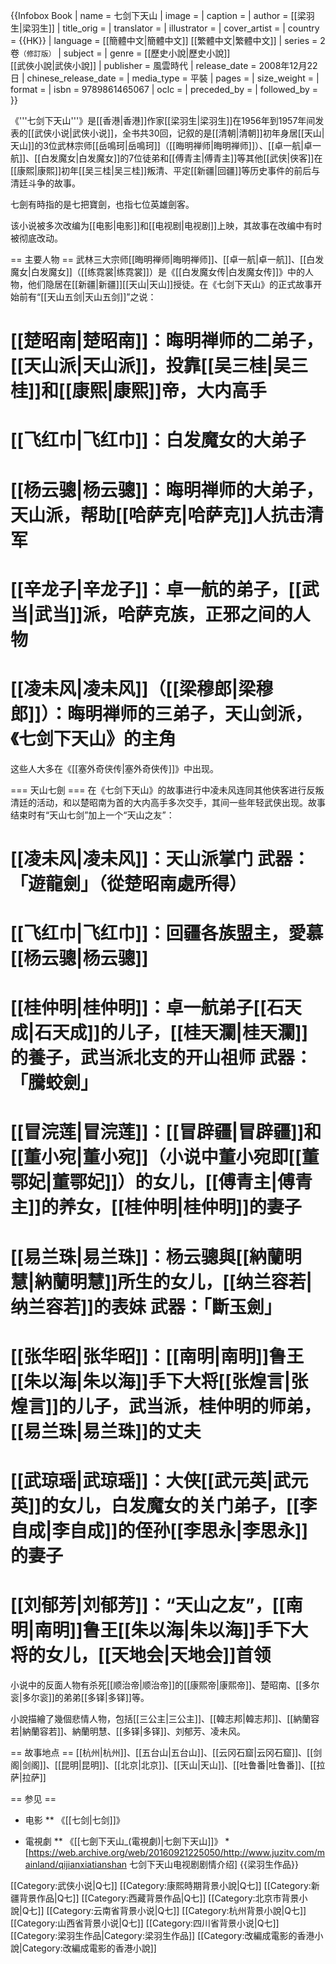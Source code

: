 {{Infobox Book 
| name                 = 七剑下天山
| image                = 
| caption              =
| author               = [[梁羽生|梁羽生]]
| title_orig           = 
| translator           = 
| illustrator          =
| cover_artist         = 
| country              = {{HK}}
| language             = [[簡體中文|簡體中文]] [[繁體中文|繁體中文]]
| series               = 2卷<small>（修訂版）</small>
| subject              = 
| genre                = [[歷史小說|歷史小說]]<br />[[武俠小說|武俠小說]]
| publisher            = 風雲時代
| release_date         = 2008年12月22日
| chinese_release_date = 
| media_type           = 平裝
| pages                = 
| size_weight          =
| format               =
| isbn                 = 9789861465067
| oclc                 = 
| preceded_by          = 
| followed_by          = 
}}

《'''七剑下天山'''》是[[香港|香港]]作家[[梁羽生|梁羽生]]在1956年到1957年间发表的[[武侠小说|武侠小说]]，全书共30回，记叙的是[[清朝|清朝]]初年身居[[天山|天山]]的3位武林宗师[[岳鳴珂|岳鳴珂]]（[[晦明禅师|晦明禅师]]）、[[卓一航|卓一航]]、[[白发魔女|白发魔女]]的7位徒弟和[[傅青主|傅青主]]等其他[[武侠|侠客]]在[[康熙|康熙]]初年[[吴三桂|吴三桂]]叛清、平定[[新疆|回疆]]等历史事件的前后与清廷斗争的故事。

七劍有時指的是七把寶劍，也指七位英雄劍客。

该小说被多次改编为[[电影|电影]]和[[电视剧|电视剧]]上映，其故事在改编中有时被彻底改动。

== 主要人物 ==
武林三大宗师[[晦明禅师|晦明禅师]]、[[卓一航|卓一航]]、[[白发魔女|白发魔女]]（[[练霓裳|练霓裳]]）是《[[白发魔女传|白发魔女传]]》中的人物，他们隐居在[[新疆|新疆]][[天山|天山]]授徒。在《七剑下天山》的正式故事开始前有“[[天山五剑|天山五剑]]”之说：
# [[楚昭南|楚昭南]]：晦明禅师的二弟子，[[天山派|天山派]]，投靠[[吴三桂|吴三桂]]和[[康熙|康熙]]帝，大内高手
# [[飞红巾|飞红巾]]：白发魔女的大弟子
# [[杨云骢|杨云骢]]：晦明禅师的大弟子，天山派，帮助[[哈萨克|哈萨克]]人抗击清军
# [[辛龙子|辛龙子]]：卓一航的弟子，[[武当|武当]]派，哈萨克族，正邪之间的人物
# [[凌未风|凌未风]]（[[梁穆郎|梁穆郎]]）：晦明禅师的三弟子，天山剑派，《七剑下天山》的主角

这些人大多在《[[塞外奇侠传|塞外奇侠传]]》中出现。

=== 天山七劍 ===
在《七剑下天山》的故事进行中凌未风连同其他侠客进行反叛清廷的活动，和以楚昭南为首的大内高手多次交手，其间一些年轻武侠出现。故事结束时有“天山七剑”加上一个“天山之友”：
# [[凌未风|凌未风]]：天山派掌门 武器：「遊龍劍」（從楚昭南處所得）
# [[飞红巾|飞红巾]]：回疆各族盟主，愛慕[[杨云骢|杨云骢]]
# [[桂仲明|桂仲明]]：卓一航弟子[[石天成|石天成]]的儿子，[[桂天瀾|桂天瀾]]的養子，武当派北支的开山祖师 武器：「騰蛟劍」
# [[冒浣莲|冒浣莲]]：[[冒辟疆|冒辟疆]]和[[董小宛|董小宛]]（小说中董小宛即[[董鄂妃|董鄂妃]]）的女儿，[[傅青主|傅青主]]的养女，[[桂仲明|桂仲明]]的妻子
# [[易兰珠|易兰珠]]：杨云骢與[[納蘭明慧|納蘭明慧]]所生的女儿，[[纳兰容若|纳兰容若]]的表妹 武器：「斷玉劍」
# [[张华昭|张华昭]]：[[南明|南明]]鲁王[[朱以海|朱以海]]手下大将[[张煌言|张煌言]]的儿子，武当派，桂仲明的师弟，[[易兰珠|易兰珠]]的丈夫
# [[武琼瑶|武琼瑶]]：大侠[[武元英|武元英]]的女儿，白发魔女的关门弟子，[[李自成|李自成]]的侄孙[[李思永|李思永]]的妻子
# [[刘郁芳|刘郁芳]]：“天山之友”，[[南明|南明]]鲁王[[朱以海|朱以海]]手下大将的女儿，[[天地会|天地会]]首领

小说中的反面人物有杀死[[顺治帝|顺治帝]]的[[康熙帝|康熙帝]]、楚昭南、[[多尔衮|多尔衮]]的弟弟[[多铎|多铎]]等。

小說描繪了幾個悲情人物，包括[[三公主|三公主]]、[[韓志邦|韓志邦]]、[[納蘭容若|納蘭容若]]、納蘭明慧、[[多铎|多铎]]、刘郁芳、凌未风。

== 故事地点 ==
[[杭州|杭州]]、[[五台山|五台山]]、[[云冈石窟|云冈石窟]]、[[剑阁|剑阁]]、[[昆明|昆明]]、[[北京|北京]]、[[天山|天山]]、[[吐鲁番|吐鲁番]]、[[拉萨|拉萨]]

== 参见 ==
* 电影
** 《[[七剑|七剑]]》

* 電視劇
** 《[[七劍下天山_(電視劇)|七劍下天山]]》
*[https://web.archive.org/web/20160921225050/http://www.juzitv.com/mainland/qijianxiatianshan 七剑下天山电视剧剧情介绍]
{{梁羽生作品}}

[[Category:武侠小说|Q七]]
[[Category:康熙時期背景小說|Q七]]
[[Category:新疆背景作品|Q七]]
[[Category:西藏背景作品|Q七]]
[[Category:北京市背景小說|Q七]]
[[Category:云南省背景小说|Q七]]
[[Category:杭州背景小說|Q七]]
[[Category:山西省背景小说|Q七]]
[[Category:四川省背景小说|Q七]]
[[Category:梁羽生作品|Category:梁羽生作品]]
[[Category:改編成電影的香港小說|Category:改編成電影的香港小說]]